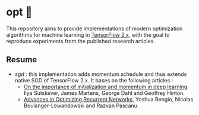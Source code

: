 # opt :dart:
This repository aims to provide implementations of modern optimization algorithms for machine learning in [TensorFlow 2.x](https://github.com/tensorflow/tensorflow), with the goal to reproduce experiments from the published research articles.


## Resume
* *sgd* : this implementation adds momentum schedule and thus extends native SGD of TensorFlow 2.x. It bases on the following articles :
  * [On the importance of initialization and momentum in deep learning](http://proceedings.mlr.press/v28/sutskever13.pdf) Ilya Sutskever, James Martens, George Dahl and Geoffrey Hinton.
  * [Advances in Optimizing Recurrent Networks](https://arxiv.org/pdf/1212.0901.pdf), Yoshua Bengio, Nicolas Boulanger-Lewandowski and Razvan Pascanu.
